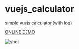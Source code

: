 # vuejs_calculator

simple vuejs calculator (with log)

<a target="_blank" href="https://mohammadyousefi08.github.io/vuejs_calculator/#/">ONLINE DEMO</a>

![shot](https://user-images.githubusercontent.com/17897626/74046618-20ce8d00-49e4-11ea-8b89-5269a9281b3a.png)
